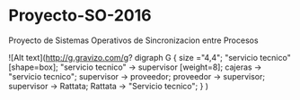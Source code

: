 # Proyecto-SO-2016
Proyecto de Sistemas Operativos de Sincronizacion entre Procesos

![Alt text](http://g.gravizo.com/g?
  digraph G {
    size ="4,4";
    "servicio tecnico" [shape=box];
    "servicio tecnico" -> supervisor [weight=8];
    cajeras -> "servicio tecnico";
    supervisor -> proveedor;
    proveedor -> supervisor;
    supervisor -> Rattata;
    Rattata -> "Servicio tecnico";
  }
)
